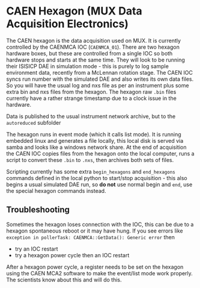 # CAEN Hexagon (MUX Data Acquisition Electronics)

The CAEN hexagon is the data acquisition used on MUX. It is currently controlled by the CAENMCA IOC (`CAENMCA_01`). There are two hexagon hardware boxes, but these are controlled from a single IOC so both hardware stops and starts at the same time. They will look to be running their ISISICP DAE in simulation mode - this is purely to log sample environment data, recently from a McLennan rotation stage. The CAEN IOC syncs run number with the simulated DAE and also writes its own data files. So you will have the usual log and nxs file as per an instrument plus some extra bin and nxs files from the hexagon. The hexagon raw `.bin` files currently have a rather strange timestamp due to a clock issue in the hardware.

Data is published to the usual instrument network archive, but to the `autoreduced` subfolder

The hexagon runs in event mode (which it calls list mode). It is running embedded linux and generates a file locally, this local disk is served via samba and looks like a windows network share. At the end of acquisition the CAEN IOC copies files from the hexagon onto the local computer, runs a script to convert these `.bin` to `.nxs`, then archives both sets of files.

Scripting currently has some extra `begin_hexagons` and `end_hexagons` commands defined in the local python to start/stop acquisition - this also begins a usual simulated DAE run, so **do not** use normal begin and `end`, use the special hexagon commands instead.

## Troubleshooting

Sometimes the hexagon loses connection with the IOC, this can be due to a hexagon spontaneous reboot or it may have hung. If you see errors like `exception in pollerTask: CAENMCA::GetData(): Generic error` then
- try an IOC restart
- try a hexagon power cycle then an IOC restart

After a hexagon power cycle, a register needs to be set on the hexagon using the CAEN MCA2 software to make the event/list mode work properly. The scientists know about this and will do this. 